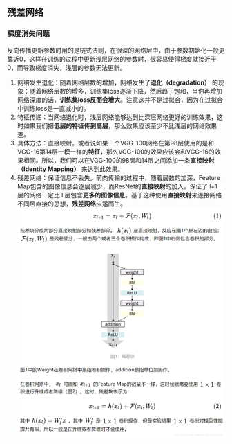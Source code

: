 ## 残差网络
### 梯度消失问题
反向传播更新参数时用的是链式法则，在很深的网络层中，由于参数初始化一般更靠近0，这样在训练的过程中更新浅层网络的参数时，很容易使得梯度就接近于0，而导致梯度消失，浅层的参数无法更新。


1. 网络发生退化：随着网络层数的增加，网络发生了**退化（degradation）** 的现象：随着网络层数的增多，训练集loss逐渐下降，然后趋于饱和，当你再增加网络深度的话，**训练集loss反而会增大**。注意这并不是过拟合，因为在过拟合中训练loss是一直减小的。
2. 特征传递：当网络退化时，浅层网络能够达到比深层网络更好的训练效果，这时如果我们把**低层的特征传到高层**，那么效果应该至少不比浅层的网络效果差。
3. 具体方法：直接映射。或者说如果一个VGG-100网络在第98层使用的是和VGG-16第14层一模一样的**特征**，那么VGG-100的效果应该会和VGG-16的效果相同。所以，我们可以在VGG-100的98层和14层之间添加一条**直接映射（Identity Mapping）** 来达到此效果。
4. 残差网络：保证信息不丢失。前向传输的过程中，随着层数的加深，Feature Map包含的图像信息会逐层减少，而ResNet的**直接映射**的加入，保证了 l+1 层的网络一定比 l 层包含**更多的图像信息**。基于这种使用**直接映射**来连接网络不同层直接的思想，**残差网络**应运而生。
![残差块](https://github.com/SZUZOUXu/Deep-Learning/blob/main/image/%E6%AE%8B%E5%B7%AE%E5%9D%97.png)
